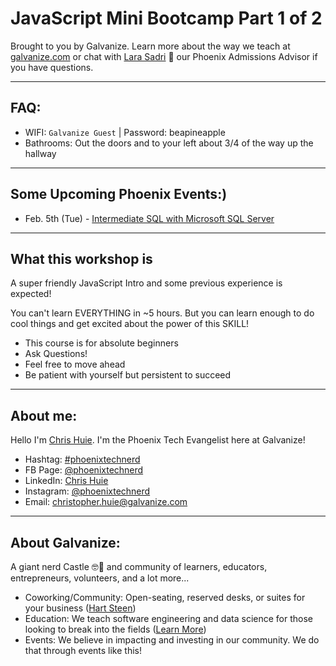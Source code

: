 # JavaScript Mini Bootcamp Part 1 of 2

Brought to you by Galvanize. Learn more about the way we teach at [galvanize.com](http://galvanize.com) 
or chat with [Lara Sadri](mailto:lara.sadri@galvanize.com) 🌵 our Phoenix Admissions Advisor if you have questions.

---

## FAQ: 

- WIFI: `Galvanize Guest` | Password: beapineapple
- Bathrooms: Out the doors and to your left about 3/4 of the way up the hallway

---

## Some Upcoming Phoenix Events:)
- Feb. 5th (Tue) - [Intermediate SQL with Microsoft SQL Server](https://www.eventbrite.com/e/intermediate-sql-with-microsoft-sql-server-tickets-54950673945)

---

## What this workshop is

A super friendly JavaScript Intro and some previous experience is expected! 

You can't learn EVERYTHING in ~5 hours. But you can learn enough to do cool things and get excited about
the power of this SKILL!

- This course is for absolute beginners
- Ask Questions!
- Feel free to move ahead
- Be patient with yourself but persistent to succeed

---

## About me:
Hello I'm [Chris Huie](https://www.facebook.com/chris.huie.14). I'm the Phoenix Tech Evangelist here at Galvanize!

- Hashtag: [#phoenixtechnerd](https://www.linkedin.com/feed/hashtag/phoenixtechnerd/)
- FB Page: [@phoenixtechnerd](https://www.facebook.com/phoenixtechnerd)
- LinkedIn: [Chris Huie](https://www.linkedin.com/in/phoenixtechnerd/) 
- Instagram: [@phoenixtechnerd](https://www.instagram.com/phoenixtechnerd)
- Email: [christopher.huie@galvanize.com](mailto:christopher.huie@galvanize.com)

---

## About Galvanize:
A giant nerd Castle 🤓🏰 and community of learners, educators, entrepreneurs, volunteers, and a lot more...
  - Coworking/Community: Open-seating, reserved desks, or suites for your business ([Hart Steen](hart.steen@galvanize.com))
  - Education: We teach software engineering and data science for those looking to break into the fields ([Learn More](https://www.galvanize.com/courses/request-info))
  - Events: We believe in impacting and investing in our community. We do that through events like this!
